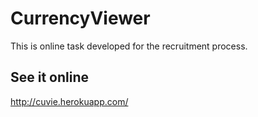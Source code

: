# CurrencyViewer
This is online task developed for the recruitment process.
## See it online
http://cuvie.herokuapp.com/

